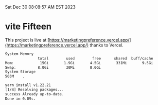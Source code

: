 Sat Dec 30 08:08:57 AM EST 2023

# vite Fifteen


This project is live at [https://marketingpreference.vercel.app/](https://marketingpreference.vercel.app/) thanks to Vercel.

```bash
System Memory
               total        used        free      shared  buff/cache   available
Mem:            15Gi       1.9Gi       4.5Gi       331Mi       9.5Gi        13Gi
Swap:          8.0Gi        30Mi       8.0Gi
System Storage
503M	.
```
```bash
yarn install v1.22.21
[1/4] Resolving packages...
success Already up-to-date.
Done in 0.09s.
```
